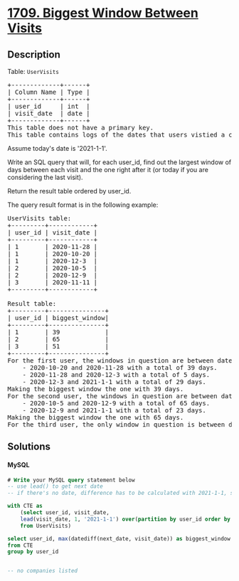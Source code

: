 # [1709. Biggest Window Between Visits](https://leetcode.com/problems/biggest-window-between-visits/description/)

## Description

<!-- description:start -->

<p>Table: <code>UserVisits</code></p>
<pre>
+-------------+------+
| Column Name | Type |
+-------------+------+
| user_id     | int  |
| visit_date  | date |
+-------------+------+
This table does not have a primary key.
This table contains logs of the dates that users vistied a certain retailer.
</pre>
 
Assume today's date is '2021-1-1'.

Write an SQL query that will, for each user_id, find out the largest window of days between each visit and the one right after it (or today if you are considering the last visit).

Return the result table ordered by user_id.

The query result format is in the following example:

<pre>
UserVisits table:
+---------+------------+
| user_id | visit_date |
+---------+------------+
| 1       | 2020-11-28 |
| 1       | 2020-10-20 |
| 1       | 2020-12-3  |
| 2       | 2020-10-5  |
| 2       | 2020-12-9  |
| 3       | 2020-11-11 |
+---------+------------+

Result table:
+---------+---------------+
| user_id | biggest_window|
+---------+---------------+
| 1       | 39            |
| 2       | 65            |
| 3       | 51            |
+---------+---------------+
For the first user, the windows in question are between dates:
    - 2020-10-20 and 2020-11-28 with a total of 39 days.
    - 2020-11-28 and 2020-12-3 with a total of 5 days.
    - 2020-12-3 and 2021-1-1 with a total of 29 days.
Making the biggest window the one with 39 days.
For the second user, the windows in question are between dates:
    - 2020-10-5 and 2020-12-9 with a total of 65 days.
    - 2020-12-9 and 2021-1-1 with a total of 23 days.
Making the biggest window the one with 65 days.
For the third user, the only window in question is between dates 2020-11-11 and 2021-1-1 with a total of 51 days.
</pre>

<!-- description:end -->

## Solutions

<!-- solution:start -->

<!-- tabs:start -->

#### MySQL

```sql
# Write your MySQL query statement below
-- use lead() to get next date
-- if there's no date, difference has to be calculated with 2021-1-1, so put this value in lead()

with CTE as 
    (select user_id, visit_date, 
    lead(visit_date, 1, '2021-1-1') over(partition by user_id order by visit_date) as next_date
    from UserVisits)

select user_id, max(datediff(next_date, visit_date)) as biggest_window
from CTE
group by user_id


-- no companies listed
```

<!-- tabs:end -->

<!-- solution:end -->

